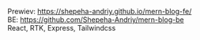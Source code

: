 Prewiev: https://shepeha-andriy.github.io/mern-blog-fe/  
BE: https://github.com/Shepeha-Andriy/mern-blog-be  
React, RTK, Express, Tailwindcss
